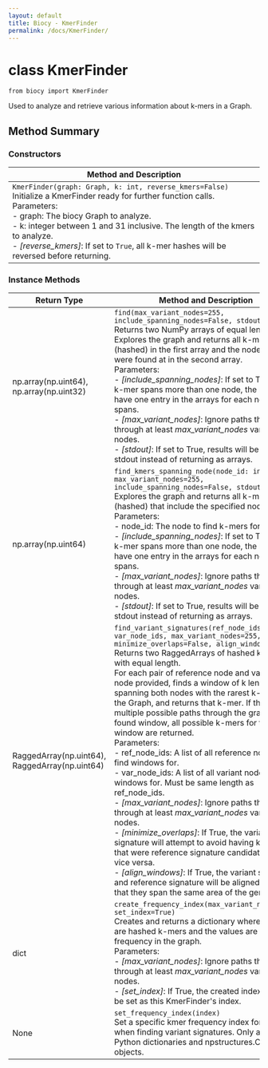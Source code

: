 ```yaml
---
layout: default
title: Biocy - KmerFinder
permalink: /docs/KmerFinder/
---
```


# class KmerFinder

`from biocy import KmerFinder`

Used to analyze and retrieve various information about k-mers in a Graph.

## Method Summary

### Constructors

| **Method and Description** |
|---|
| `KmerFinder(graph: Graph, k: int, reverse_kmers=False)`<br>Initialize a KmerFinder ready for further function calls.<br>Parameters:<br>- graph: The biocy Graph to analyze.<br>- k: integer between 1 and 31 inclusive. The length of the kmers to analyze.<br>- *[reverse\_kmers]*: If set to `True`, all k-mer hashes will be reversed before returning. |

### Instance Methods

| **Return Type** | **Method and Description** |
|---|---|
| np.array(np.uint64),<br>np.array(np.uint32) | `find(max_variant_nodes=255, include_spanning_nodes=False, stdout=False)`<br>Returns two NumPy arrays of equal length.<br>Explores the graph and returns all k-mers (hashed) in the first array and the nodes they were found at in the second array.<br>Parameters:<br>- *[include_spanning_nodes]*: If set to True and a k-mer spans more than one node, the k-mer will have one entry in the arrays for each node it spans.<br>- *[max\_variant\_nodes]*: Ignore paths that cross through at least *max_variant_nodes* variant nodes.<br>- *[stdout]*: If set to True, results will be printed to stdout instead of returning as arrays. |
| np.array(np.uint64) | `find_kmers_spanning_node(node_id: int, max_variant_nodes=255, include_spanning_nodes=False, stdout=False)`<br>Explores the graph and returns all k-mers (hashed) that include the specified node.<br>Parameters:<br>- node\_id: The node to find k-mers for.<br>- *[include_spanning_nodes]*: If set to True and a k-mer spans more than one node, the k-mer will have one entry in the arrays for each node it spans.<br>- *[max\_variant\_nodes]*: Ignore paths that cross through at least *max_variant_nodes* variant nodes.<br>- *[stdout]*: If set to True, results will be printed to stdout instead of returning as arrays. |
| RaggedArray(np.uint64),<br>RaggedArray(np.uint64) | `find_variant_signatures(ref_node_ids, var_node_ids, max_variant_nodes=255, minimize_overlaps=False, align_windows=False)`<br>Returns two RaggedArrays of hashed k-mers with equal length.<br>For each pair of reference node and variant node provided, finds a window of k length spanning both nodes with the rarest k-mers in the Graph, and returns that k-mer. If there are multiple possible paths through the graph for the found window, all possible k-mers for that window are returned.<br>Parameters:<br>- ref\_node\_ids: A list of all reference nodes to find windows for.<br>- var\_node\_ids: A list of all variant nodes to find windows for. Must be same length as ref\_node\_ids.<br>- *[max\_variant\_nodes]*: Ignore paths that cross through at least *max_variant_nodes* variant nodes.<br>- *[minimize\_overlaps]*: If True, the variant signature will attempt to avoid having k-mers that were reference signature candidates, and vice versa.<br>- *[align\_windows]*: If True, the variant signature and reference signature will be aligned, such that they span the same area of the genome. |
| dict | `create_frequency_index(max_variant_nodes=255, set_index=True)`<br>Creates and returns a dictionary where the keys are hashed k-mers and the values are their frequency in the graph.<br>Parameters:<br>- *[max\_variant\_nodes]*: Ignore paths that cross through at least *max_variant_nodes* variant nodes.<br>- *[set\_index]*: If True, the created index will also be set as this KmerFinder's index. |
| None | `set_frequency_index(index)`<br>Set a specific kmer frequency index for use when finding variant signatures. Only accepts Python dictionaries and npstructures.Counter objects. |
